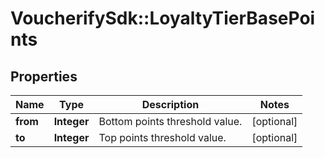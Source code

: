 # VoucherifySdk::LoyaltyTierBasePoints

## Properties

| Name | Type | Description | Notes |
| ---- | ---- | ----------- | ----- |
| **from** | **Integer** | Bottom points threshold value. | [optional] |
| **to** | **Integer** | Top points threshold value. | [optional] |


